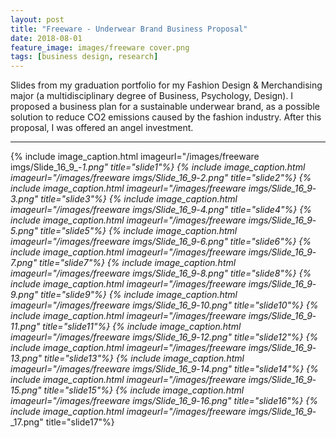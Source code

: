 ```yaml
---
layout: post
title: "Freeware - Underwear Brand Business Proposal"
date: 2018-08-01
feature_image: images/freeware cover.png
tags: [business design, research]
---
```


Slides from my graduation portfolio for my Fashion Design & Merchandising major (a multidisciplinary degree of Business, Psychology, Design). I proposed a business plan for a sustainable underwear brand, as a possible solution to reduce CO2 emissions caused by the fashion industry. After this proposal, I was offered an angel investment.

<!--more-->

***

{% include image_caption.html imageurl="/images/freeware imgs/Slide_16_9_-_1.png" title="slide1"%}
{% include image_caption.html imageurl="/images/freeware imgs/Slide_16_9_-_2.png" title="slide2"%}
{% include image_caption.html imageurl="/images/freeware imgs/Slide_16_9_-_3.png" title="slide3"%}
{% include image_caption.html imageurl="/images/freeware imgs/Slide_16_9_-_4.png" title="slide4"%}
{% include image_caption.html imageurl="/images/freeware imgs/Slide_16_9_-_5.png" title="slide5"%}
{% include image_caption.html imageurl="/images/freeware imgs/Slide_16_9_-_6.png" title="slide6"%}
{% include image_caption.html imageurl="/images/freeware imgs/Slide_16_9_-_7.png" title="slide7"%}
{% include image_caption.html imageurl="/images/freeware imgs/Slide_16_9_-_8.png" title="slide8"%}
{% include image_caption.html imageurl="/images/freeware imgs/Slide_16_9_-_9.png" title="slide9"%}
{% include image_caption.html imageurl="/images/freeware imgs/Slide_16_9_-_10.png" title="slide10"%}
{% include image_caption.html imageurl="/images/freeware imgs/Slide_16_9_-_11.png" title="slide11"%}
{% include image_caption.html imageurl="/images/freeware imgs/Slide_16_9_-_12.png" title="slide12"%}
{% include image_caption.html imageurl="/images/freeware imgs/Slide_16_9_-_13.png" title="slide13"%}
{% include image_caption.html imageurl="/images/freeware imgs/Slide_16_9_-_14.png" title="slide14"%}
{% include image_caption.html imageurl="/images/freeware imgs/Slide_16_9_-_15.png" title="slide15"%}
{% include image_caption.html imageurl="/images/freeware imgs/Slide_16_9_-_16.png" title="slide16"%}
{% include image_caption.html imageurl="/images/freeware imgs/Slide_16_9_-_17.png" title="slide17"%}
